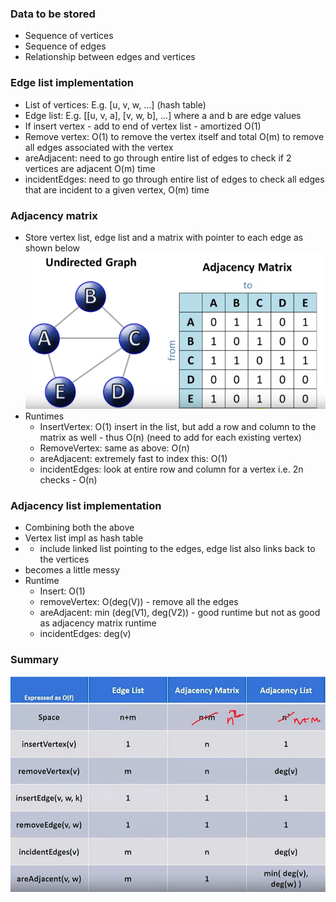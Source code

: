### Data to be stored
- Sequence of vertices
- Sequence of edges
- Relationship between edges and vertices

### Edge list implementation
- List of vertices: E.g. [u, v, w, ...] (hash table)
- Edge list: E.g. [[u, v, a], [v, w, b], ...] where a and b are edge values
- If insert vertex - add to end of vertex list - amortized O(1)
- Remove vertex: O(1) to remove the vertex itself and total O(m) to remove all edges associated with the vertex
- areAdjacent: need to go through entire list of edges to check if 2 vertices are adjacent O(m) time
- incidentEdges: need to go through entire list of edges to check all edges that are incident to a given vertex, O(m) time

### Adjacency matrix
- Store vertex list, edge list and a matrix with pointer to each edge as shown below
![](assets/images/2023-01-12-17-41-23.png)
- Runtimes
    - InsertVertex: O(1) insert in the list, but add a row and column to the matrix as well - thus O(n) (need to add for each existing vertex)
    - RemoveVertex: same as above: O(n)
    - areAdjacent: extremely fast to index this: O(1)
    - incidentEdges: look at entire row and column for a vertex i.e. 2n checks - O(n)


### Adjacency list implementation
- Combining both the above
- Vertex list impl as hash table
- + include linked list pointing to the edges, edge list also links back to the vertices
- becomes a little messy
- Runtime
    - Insert: O(1)
    - removeVertex: O(deg(V)) - remove all the edges
    - areAdjacent: min (deg(V1), deg(V2)) - good runtime but not as good as adjacency matrix runtime
    - incidentEdges: deg(v)

### Summary
![](assets/images/2023-01-12-17-59-08.png)